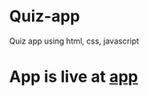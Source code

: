 # Quiz-app
Quiz app using html, css, javascript

# App is live at [app](https://shreyashnand.github.io/quiz-app/)
